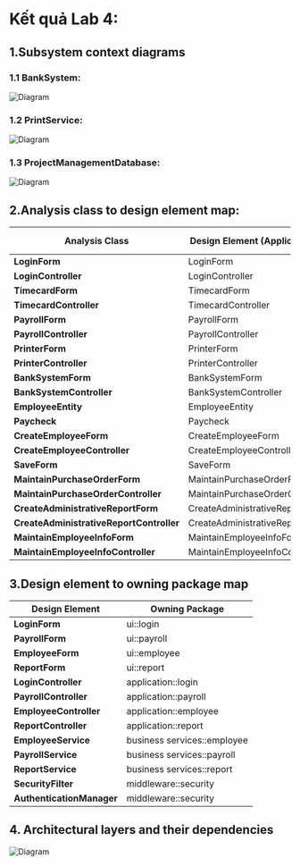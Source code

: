 # Kết quả Lab 4:
## 1.Subsystem context diagrams
### 1.1 BankSystem:

![Diagram](https://www.planttext.com/api/plantuml/png/j991JiCm44NtFiMegoAHTb-XghImgCG2AISOt2bOSUp8urH4q9Enu4XS0JjAI9oiySRssF_Fcx5_lhvtxD7vkjI22sN0MIOXAfG5lX8ixgjAAubUMGDFs91Rm8U0CAH6PdZ6nbcj3zRuE9FhJkDOhrrjkWlBcpPy5TUHzxvcPIYuvEGkIXAd6PJnvCue2OvxD4NUiASoyJzHPLdv9OOiyera0HlebxTHRwCm1EDqD6VhohQI7cQeOqZGiO0gAqqb6S_Zz2d_G9NNBzokqlRy4tU0263ADt-gVZyH235_e2pR9WtTm8Do93rqL71HACONxZwpRDuWCMzPT4wC7zz9rfvwvv44Lglj03-9JulOaJd5__aB003__mC0)

### 1.2 PrintService:
![Diagram](https://www.planttext.com/api/plantuml/png/b58nJWCn4EpzYbMgK5pIHoWAe1H8515vWJ5BPCLdczqruWHv6GLFuWlOTnVf72gsiRqpdXcl_FFrlM7H9AbrYe_M0mL6fQ8sHtr0cDt4wApHOeE71zqXpU13GIxZD3FiT4V1kRlWfQn88rfgkQJaHyBygc-Vr6cYVPlOUimgUwGtQv1h1-i5wKKRXFiTvSF8gXnY0UPnC7d464XW1SFcR3b9EvMnRNJOeXUkzQk8rOrzUkAE1TkB6VIS7lXtjkoL4rZfnhvIVoVQDEkB2HILruGiq7jOVr0ruVgpQQhNgWekYjFKAzY-eqc2WvwQOel5-fnjW_uv_vDV0000__y30000)

### 1.3 ProjectManagementDatabase:
![Diagram](https://www.planttext.com/api/plantuml/png/h5BDJiCm3BxdAQoTjaEtUuMc0HFI990c-WHUPafOcfROHQfWJyQ1H-8LIBOUMgPmmfT4zlTZE_d-_5gne9UsieeFne6lcPHgK1-m99XSDuqr6iNK3kwn8p-1TmKXj4Lcs6BdQsjlQoVn9DzNOomMldKzO3exfO_gED2-QTau2Ye5-JUZYSSEnWdv9zG4cwslNqZB0xf0hCX9pnYvbIGzRes2KweQMtT4cpNaK8Wthfo5sm3IjpIO9cLZWjOfmUbUHgDTWABV3fcWQ7VSiL3rQv59md-C65eBaaQwKKrTlbwMBV_OTWwFzDeI2pHd2EoZJffmzP5boQsg92rsaLv83dSa-ldidORDvylHj2jo-_ZBVm000F__0m00)


## 2.Analysis class to design element map:
| **Analysis Class**            | **Design Element (Application Layer)**   | **Design Element (Business Services Layer)**    |
|-------------------------------|------------------------------------------|-------------------------------------------------|
| **LoginForm**                 | LoginForm                                |                                                 |
| **LoginController**           | LoginController                          | UserService                                     |
| **TimecardForm**              | TimecardForm                             |                                                 |
| **TimecardController**        | TimecardController                       | TimecardService                                 |
| **PayrollForm**               | PayrollForm                              |                                                 |
| **PayrollController**         | PayrollController                        | PayrollService                                  |
| **PrinterForm**               | PrinterForm                              |                                                 |
| **PrinterController**         | PrinterController                        | PrinterService                                  |
| **BankSystemForm**            | BankSystemForm                           |                                                 |
| **BankSystemController**      | BankSystemController                     | BankTransactionService                          |
| **EmployeeEntity**            | EmployeeEntity                           | EmployeeService                                 |
| **Paycheck**                  | Paycheck                                 | PaycheckService                                 |
| **CreateEmployeeForm**        | CreateEmployeeForm                       |                                                 |
| **CreateEmployeeController**  | CreateEmployeeController                 | EmployeeService                                 |
| **SaveForm**                  | SaveForm                                 |                                                 |
| **MaintainPurchaseOrderForm** | MaintainPurchaseOrderForm                |                                                 |
| **MaintainPurchaseOrderController** | MaintainPurchaseOrderController    | PurchaseOrderService                            |
| **CreateAdministrativeReportForm** | CreateAdministrativeReportForm      |                                                 |
| **CreateAdministrativeReportController** | CreateAdministrativeReportController  | AdministrativeReportService             |
| **MaintainEmployeeInfoForm**   | MaintainEmployeeInfoForm  |                                                               |
| **MaintainEmployeeInfoController** | MaintainEmployeeInfoController      | EmployeeService                                 |


## 3.Design element to owning package map
| **Design Element**             | **Owning Package**             |
|--------------------------------|--------------------------------|
| **LoginForm**                  | ui::login                      |
| **PayrollForm**                | ui::payroll                    |
| **EmployeeForm**               | ui::employee                   |
| **ReportForm**                 | ui::report                     |
| **LoginController**            | application::login             |
| **PayrollController**          | application::payroll           |
| **EmployeeController**         | application::employee          |
| **ReportController**           | application::report            |
| **EmployeeService**            | business services::employee    |
| **PayrollService**             | business services::payroll     |
| **ReportService**              | business services::report      |
| **SecurityFilter**             | middleware::security           |
| **AuthenticationManager**      | middleware::security           |



## 4. Architectural layers and their dependencies
![Diagram](https://www.planttext.com/api/plantuml/png/X9H1JiCm44NtSugHDwnwWoggX6350i49J1aLguudiWqeGfoC1KVY2ZID6yTnNEzV_d_A7_dlvtVdlBJ-lTNWZigWPKS0dTmVvO7mWG_AtBDjSRlLiYVRD8XVy1s9HzbRrdgDkI1tRQUv9xh6F577rbzjEhlSil537zbIKX2gWnUjEZdAbRaiyfdiXzfJHR52ZQq5AAiSQASysxxIMWV7uZ87S7DYjFIAZNjJdSCNyfz41i-O0p6TZS3Dfa6nc4uWYDdT12WRJe2Odqx0yjc6k7W_0LjkTe8WzqWImwyMiAAIA4PmJQQGcGlDF2SCiY_JlBXAr4p9REQfE-MMAmlOaNaTte5_0000__y30000)
